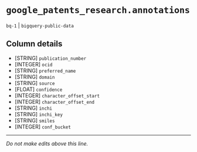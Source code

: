 # `google_patents_research.annotations`
`bq-1` | `bigquery-public-data`

## Column details
* [STRING]    `publication_number`
* [INTEGER]   `ocid`
* [STRING]    `preferred_name`
* [STRING]    `domain`
* [STRING]    `source`
* [FLOAT]     `confidence`
* [INTEGER]   `character_offset_start`
* [INTEGER]   `character_offset_end`
* [STRING]    `inchi`
* [STRING]    `inchi_key`
* [STRING]    `smiles`
* [INTEGER]   `conf_bucket`

-------------------------------------------------------------------------------
*Do not make edits above this line.*
